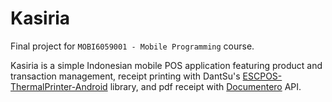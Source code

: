 # Kasiria

Final project for `MOBI6059001 - Mobile Programming` course. 

Kasiria is a simple Indonesian mobile POS application featuring product and transaction management, receipt printing with DantSu's [ESCPOS-ThermalPrinter-Android](https://github.com/DantSu/ESCPOS-ThermalPrinter-Android) library, and pdf receipt with [Documentero](https://documentero.com/) API.
